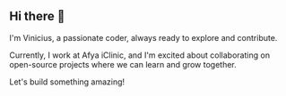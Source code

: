 ## Hi there 👋

I'm Vinicius, a passionate coder, always ready to explore and contribute.

Currently, I work at Afya iClinic, and I'm excited about collaborating on open-source projects where we can learn and grow together.

Let's build something amazing!

<!--
**vinimdcruz/vinimdcruz** is a ✨ _special_ ✨ repository because its `README.md` (this file) appears on your GitHub profile.

Here are some ideas to get you started:

- 🔭 I’m currently working on ...
- 🌱 I’m currently learning ...
- 👯 I’m looking to collaborate on ...
- 🤔 I’m looking for help with ...
- 💬 Ask me about ...
- 📫 How to reach me: ...
- 😄 Pronouns: ...
- ⚡ Fun fact: ...
-->
